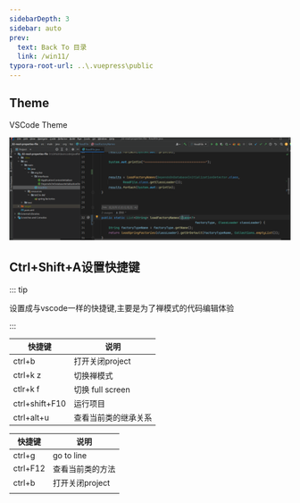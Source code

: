 ```yaml
---
sidebarDepth: 3
sidebar: auto
prev:
  text: Back To 目录
  link: /win11/
typora-root-url: ..\.vuepress\public
---
```






## Theme

VSCode Theme

![image-20230407175026069](/images/win11/image-20230407175026069.png)



## Ctrl+Shift+A设置快捷键

::: tip

设置成与vscode一样的快捷键,主要是为了禅模式的代码编辑体验

:::

| 快捷键         | 说明                 |
| -------------- | -------------------- |
| ctrl+b         | 打开关闭project      |
| ctrl+k z       | 切换禅模式           |
| ctlr+k f       | 切换 full screen     |
| ctrl+shift+F10 | 运行项目             |
| ctrl+alt+u     | 查看当前类的继承关系 |





| 快捷键   | 说明             |
| -------- | ---------------- |
| ctrl+g   | go to line       |
| ctrl+F12 | 查看当前类的方法 |
| ctrl+b   | 打开关闭project  |
|          |                  |

